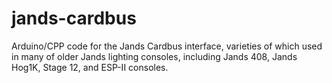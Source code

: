 # jands-cardbus
Arduino/CPP code for the Jands Cardbus interface, varieties of which used in many of older Jands lighting consoles, including Jands 408, Jands Hog1K, Stage 12, and ESP-II consoles.

